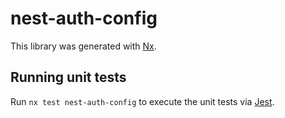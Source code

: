 # nest-auth-config

This library was generated with [Nx](https://nx.dev).

## Running unit tests

Run `nx test nest-auth-config` to execute the unit tests via [Jest](https://jestjs.io).
